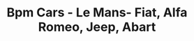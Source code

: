 ---
title: "Bpm Cars - Le Mans- Fiat, Alfa Romeo, Jeep, Abart"
url: /le-mans/bpm-cars-le-mans-fiat-alfa-romeo-jeep-abart/
shop: voiture
---